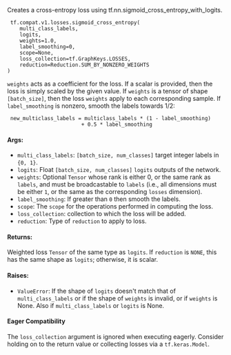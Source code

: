 Creates a cross-entropy loss using tf.nn.sigmoid_cross_entropy_with_logits.

```
 tf.compat.v1.losses.sigmoid_cross_entropy(
    multi_class_labels,
    logits,
    weights=1.0,
    label_smoothing=0,
    scope=None,
    loss_collection=tf.GraphKeys.LOSSES,
    reduction=Reduction.SUM_BY_NONZERO_WEIGHTS
)
```
`weights` acts as a coefficient for the loss. If a scalar is provided, then the loss is simply scaled by the given value. If `weights` is a tensor of shape `[batch_size]`, then the loss `weights` apply to each corresponding sample.
If `label_smoothing` is nonzero, smooth the labels towards 1/2:

```
 new_multiclass_labels = multiclass_labels * (1 - label_smoothing)
                        + 0.5 * label_smoothing
```
#### Args:
- `multi_class_labels`: `[batch_size, num_classes]` target integer labels in `{0, 1}`.
- `logits`: Float `[batch_size, num_classes]` `logits` outputs of the network.
- `weights`: Optional `Tensor` whose rank is either 0, or the same rank as `labels`, and must be broadcastable to `labels` (i.e., all dimensions must be either `1`, or the same as the corresponding `losses` dimension).
- `label_smoothing`: If greater than `0` then smooth the labels.
- `scope`: The `scope` for the operations performed in computing the loss.
- `loss_collection`: collection to which the loss will be added.
- `reduction`: Type of `reduction` to apply to loss.
#### Returns:
Weighted loss `Tensor` of the same type as `logits`. If `reduction` is `NONE`, this has the same shape as `logits`; otherwise, it is scalar.
#### Raises:
- `ValueError`: If the shape of `logits` doesn't match that of `multi_class_labels` or if the shape of `weights` is invalid, or if `weights` is None. Also if `multi_class_labels` or `logits` is None.
#### Eager Compatibility
The `loss_collection` argument is ignored when executing eagerly. Consider holding on to the return value or collecting losses via a `tf.keras.Model`.
